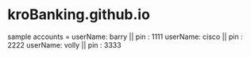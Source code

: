 # kroBanking.github.io
sample accounts = 
 userName: barry || pin : 1111
 userName: cisco || pin : 2222 
 userName: volly || pin : 3333
